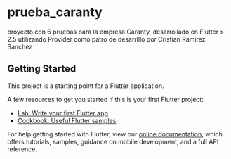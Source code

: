 # prueba_caranty

proyecto con 6 pruebas para la empresa Caranty, desarrollado en Flutter > 2.5 utilizando Provider como patro de desarrlllo por Cristian Ramirez Sanchez

## Getting Started

This project is a starting point for a Flutter application.

A few resources to get you started if this is your first Flutter project:

- [Lab: Write your first Flutter app](https://flutter.dev/docs/get-started/codelab)
- [Cookbook: Useful Flutter samples](https://flutter.dev/docs/cookbook)

For help getting started with Flutter, view our
[online documentation](https://flutter.dev/docs), which offers tutorials,
samples, guidance on mobile development, and a full API reference.
